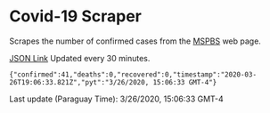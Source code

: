 # Covid-19 Scraper

Scrapes the number of confirmed cases from the [MSPBS](https://www.mspbs.gov.py/covid-19.php) web page.

[JSON Link](https://jmayalag.github.io/covid19-scrape/cases.json)
Updated every 30 minutes.
```
{"confirmed":41,"deaths":0,"recovered":0,"timestamp":"2020-03-26T19:06:33.821Z","pyt":"3/26/2020, 15:06:33 GMT-4"}
```
Last update (Paraguay Time): 3/26/2020, 15:06:33 GMT-4